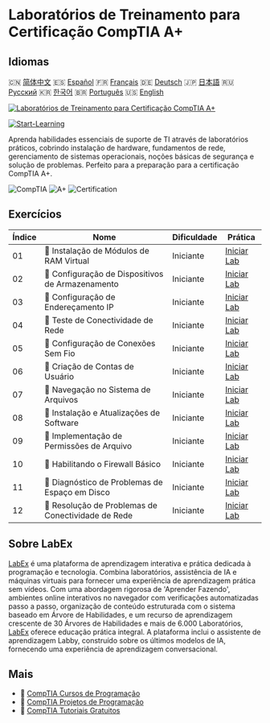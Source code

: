 # Laboratórios de Treinamento para Certificação CompTIA A+

## Idiomas

🇨🇳 [简体中文](README_zh.md) 🇪🇸 [Español](README_es.md) 🇫🇷 [Français](README_fr.md) 🇩🇪 [Deutsch](README_de.md) 🇯🇵 [日本語](README_ja.md) 🇷🇺 [Русский](README_ru.md) 🇰🇷 [한국어](README_ko.md) 🇧🇷 [Português](README_pt.md) 🇺🇸 [English](README.md) 

[![Laboratórios de Treinamento para Certificação CompTIA A+](https://cover-creator.labex.io/comptia-a-plus-training-labs.png?lang=pt)](https://labex.io/pt/courses/comptia-a-plus-training-labs)

[![Start-Learning](https://img.shields.io/badge/Start-Learning-whitesmoke?style=for-the-badge)](https://labex.io/pt/courses/comptia-a-plus-training-labs)

Aprenda habilidades essenciais de suporte de TI através de laboratórios práticos, cobrindo instalação de hardware, fundamentos de rede, gerenciamento de sistemas operacionais, noções básicas de segurança e solução de problemas. Perfeito para a preparação para a certificação CompTIA A+.

![CompTIA](https://img.shields.io/badge/CompTIA-whitesmoke?style=for-the-badge&logo=comptia)
![A+](https://img.shields.io/badge/A+-whitesmoke?style=for-the-badge&logo=a+)
![Certification](https://img.shields.io/badge/Certification-whitesmoke?style=for-the-badge&logo=certification)


## Exercícios

|   Índice | Nome                                                | Dificuldade   | Prática                                                                                                                                                     |
|----------|-----------------------------------------------------|---------------|-------------------------------------------------------------------------------------------------------------------------------------------------------------|
|       01 | 🧩  Instalação de Módulos de RAM Virtual            | Iniciante     | <a target='_blank' href='https://labex.io/pt/labs/linux-installing-virtual-ram-modules-632799?course=comptia-a-plus-training-labs'>Iniciar Lab</a>          |
|       02 | 🧩  Configuração de Dispositivos de Armazenamento   | Iniciante     | <a target='_blank' href='https://labex.io/pt/labs/linux-configuring-storage-devices-632793?course=comptia-a-plus-training-labs'>Iniciar Lab</a>             |
|       03 | 🧩  Configuração de Endereçamento IP                | Iniciante     | <a target='_blank' href='https://labex.io/pt/labs/linux-setting-up-ip-addressing-632801?course=comptia-a-plus-training-labs'>Iniciar Lab</a>                |
|       04 | 🧩  Teste de Conectividade de Rede                  | Iniciante     | <a target='_blank' href='https://labex.io/pt/labs/linux-testing-network-connectivity-632803?course=comptia-a-plus-training-labs'>Iniciar Lab</a>            |
|       05 | 🧩  Configuração de Conexões Sem Fio                | Iniciante     | <a target='_blank' href='https://labex.io/pt/labs/linux-configuring-wireless-connections-632794?course=comptia-a-plus-training-labs'>Iniciar Lab</a>        |
|       06 | 🧩  Criação de Contas de Usuário                    | Iniciante     | <a target='_blank' href='https://labex.io/pt/labs/linux-user-account-creation-632804?course=comptia-a-plus-training-labs'>Iniciar Lab</a>                   |
|       07 | 🧩  Navegação no Sistema de Arquivos                | Iniciante     | <a target='_blank' href='https://labex.io/pt/labs/linux-file-system-navigation-632797?course=comptia-a-plus-training-labs'>Iniciar Lab</a>                  |
|       08 | 🧩  Instalação e Atualizações de Software           | Iniciante     | <a target='_blank' href='https://labex.io/pt/labs/linux-software-installation-and-updates-632802?course=comptia-a-plus-training-labs'>Iniciar Lab</a>       |
|       09 | 🧩  Implementação de Permissões de Arquivo          | Iniciante     | <a target='_blank' href='https://labex.io/pt/labs/linux-implementing-file-permissions-632798?course=comptia-a-plus-training-labs'>Iniciar Lab</a>           |
|       10 | 🧩  Habilitando o Firewall Básico                   | Iniciante     | <a target='_blank' href='https://labex.io/pt/labs/linux-enabling-basic-firewall-632796?course=comptia-a-plus-training-labs'>Iniciar Lab</a>                 |
|       11 | 🧩  Diagnóstico de Problemas de Espaço em Disco     | Iniciante     | <a target='_blank' href='https://labex.io/pt/labs/linux-diagnosing-disk-space-issues-632795?course=comptia-a-plus-training-labs'>Iniciar Lab</a>            |
|       12 | 🧩  Resolução de Problemas de Conectividade de Rede | Iniciante     | <a target='_blank' href='https://labex.io/pt/labs/linux-resolving-network-connectivity-problems-632800?course=comptia-a-plus-training-labs'>Iniciar Lab</a> |

## Sobre LabEx

[LabEx](https://labex.io) é uma plataforma de aprendizagem interativa e prática dedicada à programação e tecnologia. Combina laboratórios, assistência de IA e máquinas virtuais para fornecer uma experiência de aprendizagem prática sem vídeos. Com uma abordagem rigorosa de 'Aprender Fazendo', ambientes online interativos no navegador com verificações automatizadas passo a passo, organização de conteúdo estruturada com o sistema baseado em Árvore de Habilidades, e um recurso de aprendizagem crescente de 30 Árvores de Habilidades e mais de 6.000 Laboratórios, [LabEx](https://labex.io) oferece educação prática integral. A plataforma inclui o assistente de aprendizagem Labby, construído sobre os últimos modelos de IA, fornecendo uma experiência de aprendizagem conversacional.

## Mais

- 🔗 [CompTIA Cursos de Programação](https://github.com/labex-labs/awesome-programming-courses)
- 🔗 [CompTIA Projetos de Programação](https://github.com/labex-labs/awesome-programming-projects)
- 🔗 [CompTIA Tutoriais Gratuitos](https://github.com/labex-labs/comptia-free-tutorials)

